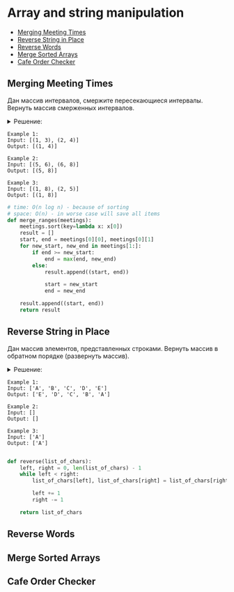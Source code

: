 # Array and string manipulation
+ [Merging Meeting Times](#merging-meeting-times)
+ [Reverse String in Place](#reverse-string-in-place)
+ [Reverse Words](#reverse-words)
+ [Merge Sorted Arrays](#merge-sorted-arrays)
+ [Cafe Order Checker](#cafe-order-checker)


## Merging Meeting Times
Дан массив интервалов, смержите пересекающиеся интервалы.
Вернуть массив смерженных интервалов.

<details><summary>Решение:</summary><blockquote>

<ol>
 <li>Отсортировать инпут по первым элемента кортежа.</li>
 <li>Инициализировать старт и конец.</li>
 <li>Смержить интервалы, если они пересекаются.</li>
 <li>Добавить, в результат, если не пересекаются, обновить старт и конец.</li>
 <li>После завершения цикла добавить последний элемент в результат.</li>
</ol>

</blockquote></details>

```
Example 1:
Input: [(1, 3), (2, 4)]
Output: [(1, 4)]

Example 2:
Input: [(5, 6), (6, 8)]
Output: [(5, 8)]

Example 3:
Input: [(1, 8), (2, 5)]
Output: [(1, 8)]
```

```python
# time: O(n log n) - because of sorting
# space: O(n) - in worse case will save all items
def merge_ranges(meetings):
    meetings.sort(key=lambda x: x[0])
    result = []
    start, end = meetings[0][0], meetings[0][1]
    for new_start, new_end in meetings[1:]:
        if end >= new_start:
            end = max(end, new_end)
        else:
            result.append((start, end))

            start = new_start
            end = new_end

    result.append((start, end))
    return result
```


## Reverse String in Place
Дан массив элементов, представленных строками.
Вернуть массив в обратном порядке (развернуть массив).

<details><summary>Решение:</summary><blockquote>

<ol>
 <li>Используем два указателя, один идет по строке с начала массива, другой с конца массива.</li>
 <li>Свапаем элементы под указателями, пока указатели не встретятся в середине.</li>
</ol>

</blockquote></details>

```
Example 1:
Input: ['A', 'B', 'C', 'D', 'E']
Output: ['E', 'D', 'C', 'B', 'A']

Example 2:
Input: []
Output: []

Example 3:
Input: ['A']
Output: ['A']
```

```python

def reverse(list_of_chars):
    left, right = 0, len(list_of_chars) - 1
    while left < right:
        list_of_chars[left], list_of_chars[right] = list_of_chars[right], list_of_chars[left]

        left += 1
        right -= 1

    return list_of_chars
```

## Reverse Words


## Merge Sorted Arrays


## Cafe Order Checker
